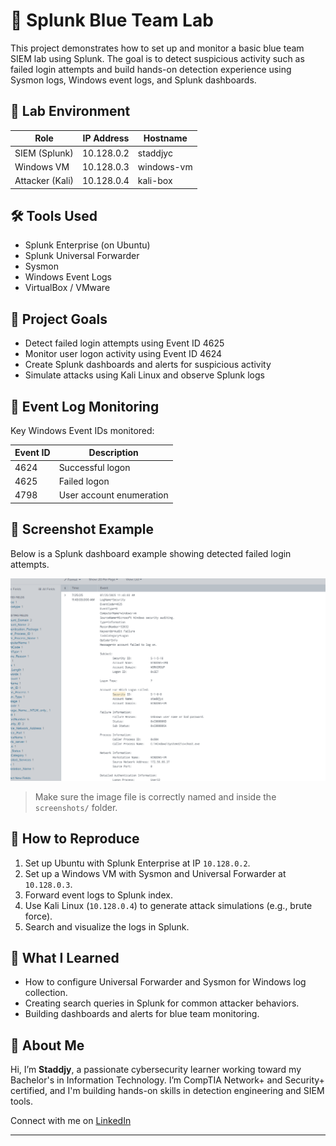 # 🔐 Splunk Blue Team Lab

This project demonstrates how to set up and monitor a basic blue team SIEM lab using Splunk. The goal is to detect suspicious activity such as failed login attempts and build hands-on detection experience using Sysmon logs, Windows event logs, and Splunk dashboards.

## 📁 Lab Environment

| Role           | IP Address    | Hostname     |
|----------------|---------------|--------------|
| SIEM (Splunk)  | 10.128.0.2    | staddjyc     |
| Windows VM     | 10.128.0.3    | windows-vm   |
| Attacker (Kali)| 10.128.0.4    | kali-box     |

## 🛠️ Tools Used

- Splunk Enterprise (on Ubuntu)
- Splunk Universal Forwarder
- Sysmon
- Windows Event Logs
- VirtualBox / VMware

## 🎯 Project Goals

- Detect failed login attempts using Event ID 4625
- Monitor user logon activity using Event ID 4624
- Create Splunk dashboards and alerts for suspicious activity
- Simulate attacks using Kali Linux and observe Splunk logs

## 🧪 Event Log Monitoring

Key Windows Event IDs monitored:

| Event ID | Description             |
|----------|-------------------------|
| 4624     | Successful logon        |
| 4625     | Failed logon            |
| 4798     | User account enumeration|

## 📸 Screenshot Example

Below is a Splunk dashboard example showing detected failed login attempts.

![Failed Log Screenshot](screenshots/splunk_log_failed_staddjy.png)

> Make sure the image file is correctly named and inside the `screenshots/` folder.

## 📄 How to Reproduce

1. Set up Ubuntu with Splunk Enterprise at IP `10.128.0.2`.
2. Set up a Windows VM with Sysmon and Universal Forwarder at `10.128.0.3`.
3. Forward event logs to Splunk index.
4. Use Kali Linux (`10.128.0.4`) to generate attack simulations (e.g., brute force).
5. Search and visualize the logs in Splunk.

## 🧠 What I Learned

- How to configure Universal Forwarder and Sysmon for Windows log collection.
- Creating search queries in Splunk for common attacker behaviors.
- Building dashboards and alerts for blue team monitoring.

## 🙋 About Me

Hi, I’m **Staddjy**, a passionate cybersecurity learner working toward my Bachelor's in Information Technology. I’m CompTIA Network+ and Security+ certified, and I'm building hands-on skills in detection engineering and SIEM tools.

Connect with me on [LinkedIn](https://www.linkedin.com/in/carven-caze-168905174/)

---

